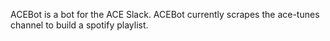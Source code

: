 ACEBot is a bot for the ACE Slack.
ACEBot currently scrapes the ace-tunes channel to build a spotify playlist.

